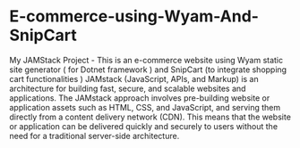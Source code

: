 # E-commerce-using-Wyam-And-SnipCart 
My JAMStack Project - This is an e-commerce website using Wyam static site generator ( for Dotnet framework ) and SnipCart (to integrate shopping cart functionalities )
JAMstack (JavaScript, APIs, and Markup) is an architecture for building fast, secure, and scalable websites and applications. The JAMstack approach involves pre-building website or application assets such as HTML, CSS, and JavaScript, and serving them directly from a content delivery network (CDN). This means that the website or application can be delivered quickly and securely to users without the need for a traditional server-side architecture.
 
